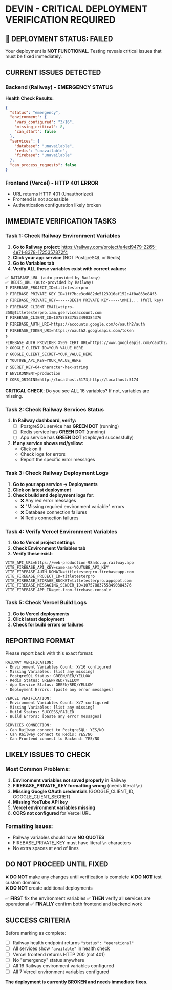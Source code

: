# DEVIN - CRITICAL DEPLOYMENT VERIFICATION REQUIRED

## 🚨 DEPLOYMENT STATUS: FAILED

Your deployment is **NOT FUNCTIONAL**. Testing reveals critical issues that must be fixed immediately.

## CURRENT ISSUES DETECTED

### Backend (Railway) - EMERGENCY STATUS
**Health Check Results:**
```json
{
  "status": "emergency",
  "environment": {
    "vars_configured": "3/16",
    "missing_critical": 8,
    "can_start": false
  },
  "services": {
    "database": "unavailable",
    "redis": "unavailable", 
    "firebase": "unavailable"
  },
  "can_process_requests": false
}
```

### Frontend (Vercel) - HTTP 401 ERROR
- URL returns HTTP 401 (Unauthorized)
- Frontend is not accessible
- Authentication configuration likely broken

## IMMEDIATE VERIFICATION TASKS

### Task 1: Check Railway Environment Variables

1. **Go to Railway project**: https://railway.com/project/a4ed9479-2265-4e71-8378-1725357872f4
2. **Click your app service** (NOT PostgreSQL or Redis)
3. **Go to Variables tab**
4. **Verify ALL these variables exist with correct values:**

```
✅ DATABASE_URL (auto-provided by Railway)
✅ REDIS_URL (auto-provided by Railway)
❓ FIREBASE_PROJECT_ID=titletesterpro
❓ FIREBASE_PRIVATE_KEY_ID=1ff7bce3cd082de5123916af152c4f0a863e84f3
❓ FIREBASE_PRIVATE_KEY=-----BEGIN PRIVATE KEY-----\nMII... (full key)
❓ FIREBASE_CLIENT_EMAIL=ttpro-350@titletesterpro.iam.gserviceaccount.com
❓ FIREBASE_CLIENT_ID=107578837553490384376
❓ FIREBASE_AUTH_URI=https://accounts.google.com/o/oauth2/auth
❓ FIREBASE_TOKEN_URI=https://oauth2.googleapis.com/token
❓ FIREBASE_AUTH_PROVIDER_X509_CERT_URL=https://www.googleapis.com/oauth2/v1/certs
❓ GOOGLE_CLIENT_ID=YOUR_VALUE_HERE
❓ GOOGLE_CLIENT_SECRET=YOUR_VALUE_HERE  
❓ YOUTUBE_API_KEY=YOUR_VALUE_HERE
❓ SECRET_KEY=64-character-hex-string
❓ ENVIRONMENT=production
❓ CORS_ORIGINS=http://localhost:5173,http://localhost:5174
```

**CRITICAL CHECK**: Do you see ALL 16 variables? If not, variables are missing.

### Task 2: Check Railway Services Status

1. **In Railway dashboard, verify:**
   - [ ] PostgreSQL service has **GREEN DOT** (running)
   - [ ] Redis service has **GREEN DOT** (running)  
   - [ ] App service has **GREEN DOT** (deployed successfully)

2. **If any service shows red/yellow:**
   - Click on it
   - Check logs for errors
   - Report the specific error messages

### Task 3: Check Railway Deployment Logs

1. **Go to your app service → Deployments**
2. **Click on latest deployment**
3. **Check build and deployment logs for:**
   - ❌ Any red error messages
   - ❌ "Missing required environment variable" errors
   - ❌ Database connection failures
   - ❌ Redis connection failures

### Task 4: Verify Vercel Environment Variables

1. **Go to Vercel project settings**
2. **Check Environment Variables tab**
3. **Verify these exist:**
```
VITE_API_URL=https://web-production-98a4c.up.railway.app
VITE_FIREBASE_API_KEY=same-as-YOUTUBE_API_KEY
VITE_FIREBASE_AUTH_DOMAIN=titletesterpro.firebaseapp.com
VITE_FIREBASE_PROJECT_ID=titletesterpro
VITE_FIREBASE_STORAGE_BUCKET=titletesterpro.appspot.com
VITE_FIREBASE_MESSAGING_SENDER_ID=107578837553490384376
VITE_FIREBASE_APP_ID=get-from-firebase-console
```

### Task 5: Check Vercel Build Logs

1. **Go to Vercel deployments**
2. **Click latest deployment**
3. **Check for build errors or failures**

## REPORTING FORMAT

Please report back with this exact format:

```
RAILWAY VERIFICATION:
- Environment Variables Count: X/16 configured
- Missing Variables: [list any missing]
- PostgreSQL Status: GREEN/RED/YELLOW
- Redis Status: GREEN/RED/YELLOW  
- App Service Status: GREEN/RED/YELLOW
- Deployment Errors: [paste any error messages]

VERCEL VERIFICATION:
- Environment Variables Count: X/7 configured
- Missing Variables: [list any missing]
- Build Status: SUCCESS/FAILED
- Build Errors: [paste any error messages]

SERVICES CONNECTION:
- Can Railway connect to PostgreSQL: YES/NO
- Can Railway connect to Redis: YES/NO
- Can Frontend connect to Backend: YES/NO
```

## LIKELY ISSUES TO CHECK

### Most Common Problems:
1. **Environment variables not saved properly** in Railway
2. **FIREBASE_PRIVATE_KEY formatting wrong** (needs literal `\n`)
3. **Missing Google OAuth credentials** (GOOGLE_CLIENT_ID, GOOGLE_CLIENT_SECRET)
4. **Missing YouTube API key**
5. **Vercel environment variables missing**
6. **CORS not configured** for Vercel URL

### Formatting Issues:
- Railway variables should have **NO QUOTES**
- FIREBASE_PRIVATE_KEY must have literal `\n` characters
- No extra spaces at end of lines

## DO NOT PROCEED UNTIL FIXED

❌ **DO NOT** make any changes until verification is complete
❌ **DO NOT** test custom domains  
❌ **DO NOT** create additional deployments

✅ **FIRST** fix the environment variables
✅ **THEN** verify all services are operational
✅ **FINALLY** confirm both frontend and backend work

## SUCCESS CRITERIA

Before marking as complete:
- [ ] Railway health endpoint returns `"status": "operational"`
- [ ] All services show `"available"` in health check
- [ ] Vercel frontend returns HTTP 200 (not 401)
- [ ] No "emergency" status anywhere
- [ ] All 16 Railway environment variables configured
- [ ] All 7 Vercel environment variables configured

**The deployment is currently BROKEN and needs immediate fixes.**